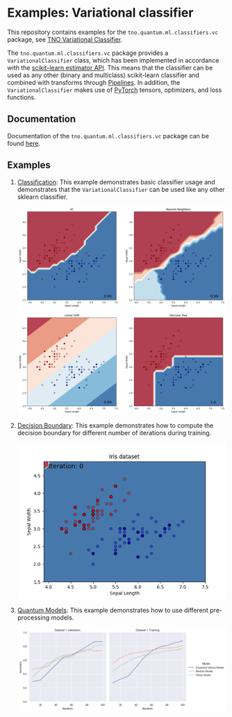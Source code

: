 # Examples: Variational classifier

This repository contains examples for the `tno.quantum.ml.classifiers.vc` package, see [TNO Variational Classifier](https://github.com/TNO-Quantum/ml.classifiers.vc).

The `tno.quantum.ml.classifiers.vc` package provides a `VariationalClassifier` class, which has been implemented 
in accordance with the
[scikit-learn estimator API](https://scikit-learn.org/stable/developers/develop.html).
This means that the classifier can be used as any other (binary and multiclass)
scikit-learn classifier and combined with transforms through
[Pipelines](https://scikit-learn.org/stable/modules/generated/sklearn.pipeline.Pipeline.html).
In addition, the `VariationalClassifier` makes use of
[PyTorch](https://pytorch.org/docs/stable/tensors.html) tensors, optimizers, and loss
functions.


## Documentation

Documentation of the `tno.quantum.ml.classifiers.vc` package can be found [here](https://tno-quantum.github.io/ml.classifiers.vc/).


## Examples

1. [Classification](classification.ipynb): This example demonstrates basic classifier usage and demonstrates that the `VariationalClassifier` can be used like any other sklearn classifier.

    ![Classification](images/classification.png)


1. [Decision Boundary](decision_boundary.ipynb): This example demonstrates how to compute the decision boundary for different number of iterations during training.

    ![Decision boundary](images/decision_boundary.gif)

1. [Quantum Models](quantum_models.ipynb): This example demonstrates how to use different pre-processing models.

    ![Models image](images/models.png)